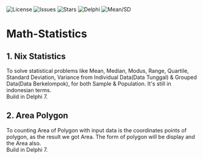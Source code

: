 ![License](https://img.shields.io/github/license/nix97/math-statistics)
![Issues](https://img.shields.io/github/issues/nix97/math-statistics)
![Stars](https://img.shields.io/github/stars/nix97/math-statistics)
![Delphi](https://img.shields.io/badge/Language-Delphi-EA1F63?logo=delphi&logoColor=white)
![Mean/SD](https://img.shields.io/badge/Statistics-Mean%20%7C%20SD%20%7C%20Var-blue)

# Math-Statistics
## 1. Nix Statistics
To solve statistical problems like Mean, Median, Modus, Range, Quartile, Standard Deviation, Variance from Individual Data(Data Tunggal) & Grouped Data(Data Berkelompok), for both Sample & Population. It's still in indonesian terms.<br>
Build in Delphi 7.<br>
## 2. Area Polygon
To counting Area of Polygon with input data is the coordinates points of polygon, as the result we got Area. The form of polygon will be display and the Area also.<br>
Build in Delphi 7.<br>
